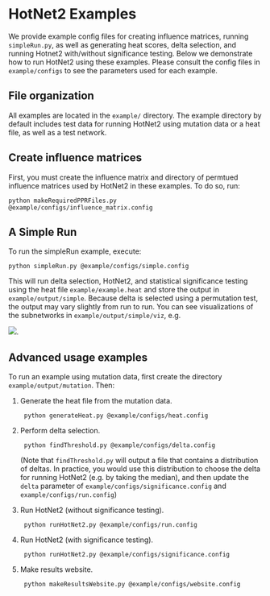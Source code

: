 # HotNet2 Examples

We provide example config files for creating influence matrices, running `simpleRun.py`, as well as
generating heat scores, delta selection, and running Hotnet2 with/without significance testing.
Below we demonstrate how to run HotNet2 using these examples. Please consult the config files in
`example/configs` to see the parameters used for each example.

## File organization
All examples are located in the `example/` directory. The example directory by default includes
test data for running HotNet2 using mutation data or a heat file, as well as a test network.

## Create influence matrices
First, you must create the influence matrix and directory of permtued influence matrices used by
HotNet2 in these examples. To do so, run:

    python makeRequiredPPRFiles.py @example/configs/influence_matrix.config
    
## A Simple Run
To run the simpleRun example, execute:

    python simpleRun.py @example/configs/simple.config
    
This will run delta selection, HotNet2, and statistical significance testing using the heat file
`example/example.heat` and store the output in `example/output/simple`. Because delta is selected
using a permutation test, the output may vary slightly from run to run. You can see visualizations
of the subnetworks in `example/output/simple/viz`, e.g.

![](http://f.cl.ly/items/1V0i2S2U3G0m003l0H0N/Screen%20Shot%202014-01-10%20at%204.47.14%20PM.png).

## Advanced usage examples
To run an example using mutation data, first create the directory `example/output/mutation`. Then:

1. Generate the heat file from the mutation data.
       
        python generateHeat.py @example/configs/heat.config

2. Perform delta selection.

        python findThreshold.py @example/configs/delta.config
        
   (Note that `findThreshold.py` will output a file that contains a distribution of deltas. In
   practice, you would use this distribution to choose the delta for running HotNet2 (e.g. by
   taking the median), and then update the `delta` parameter of
   `example/configs/significance.config` and `example/configs/run.config`)

3. Run HotNet2 (without significance testing).

        python runHotNet2.py @example/configs/run.config
        
4. Run HotNet2 (with significance testing).

        python runHotNet2.py @example/configs/significance.config

5. Make results website.

		python makeResultsWebsite.py @example/configs/website.config
